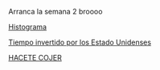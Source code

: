 Arranca la semana 2 broooo


[Histograma](https://juliodigia.github.io/infovis/S2/HistogramaDemoObservable.html)

[Tiempo invertido por los Estado Unidenses](https://juliodigia.github.io/infovis/S2/MOMW43.html)

[HACETE COJER](https://juliodigia.github.io/infovis/S2/MOMW43.htm)
